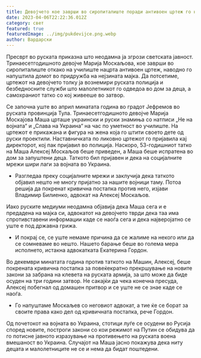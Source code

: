 ```yaml
---
title: Девојчето кое заврши во сиропиталиште поради антивоен цртеж го напушти домот?
date: 2023-04-06T22:22:36.012Z
category: свет
featured: true
featuredImage: ../img/pukdevijce.png.webp
author: Вардарски
---
```


Пресврт во руската приказна што неодамна ја згрози светската јавност. Тринаесетгодишното девојче Марија Москаљова, кое заврши во сиропиталиште откако на училиште нацрта антивоен цртеж, наводно го напуштила домот во придружба на нејзината мајка. Да потсетиме, цртежот на девојчето толку ја вознемири руската полиција и безбедносните служби што малолетникот го одведоа во дом за деца, а самохраниот татко со кој живееше во затвор.

Се започна уште во април минатата година во градот Јефремов во руската провинција Тула. Тринаесетгодишното девојче Марија Москајова Маша црташе украински и руски знамиња со натписи „Не на војната“ и „Слава на Украина“ на час по уметност во училиште. На цртежот е прикажана и фигура на жена која го штити своето дете од руски проектили. Наставничката по ликовно цртежот го пријавила кај директорот, кој пак пријавил во полиција. Наскоро, 53-годишниот татко на Маша Алексеј Москаљов беше приведен, а Маша беше испратена во дом за запуштени деца. Таткото бил пријавен и дека на социјалните мрежи шири лаги за војната во Украина.

- Разгледаа преку социјалните мрежи и заклучија дека таткото објавил нешто не многу пријатно за нашите војници таму. Потоа решија да покренат кривична постапка против него, изјави Владимир Билиенко, адвокат на Алексеј Москаљов.

Иако руските медиуми неодамна објавија дека Маша сега и е предадена на мајка си, адвокатот на девојчето тврди дека таа има спротивставени информации каде се наоѓа сега и дека најверојатно се уште е под државна грижа.

- И покрај се, се уште немаме причина да се жалиме на некого или да се сомневаме во нешто. Нашето барање беше во голема мера исполнето, истакна адвокатката Екатерина Гордон.

Во декември минатата година против таткото на Машин, Алексеј, беше покрената кривична постапка за повеќекратно прекршување на новите закони за забрана на клевета на руската армија, за што може да биде осуден на три години затвор. Не сакајќи да чека конечна пресуда, Алексеј побегнал од домашен притвор и се уште не се знае каде се наоѓа.

- Го напуштаме Москаљев со неговиот адвокат, а тие ќе се борат за своите права како дел од кривичната постапка, рече Гордон.

Од почетокот на војната во Украина, стотици луѓе се осудени во Русија според новите, построги закони со кои режимот на Путин се обидува да го потисне јавното изразување на противењето на руската воена вмешаност во Украина. Случајот на Маша јасно покажува дека ниту децата и малолетниците не се и нема да бидат поштедени.
